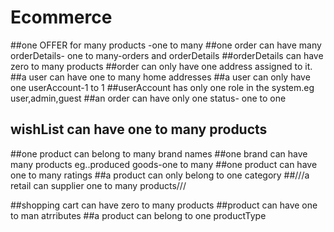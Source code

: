 
# Ecommerce
##one OFFER for many products -one to many
##one order can have many orderDetails- one to many-orders and orderDetails
##orderDetails can have zero to many products
##order can only have one address assigned to it.
##a user can have one to many home addresses
##a user can only have one userAccount-1 to 1
##userAccount has only one role in the system.eg user,admin,guest
##an order can have only one status- one to one
## wishList can have one to many products
##one product can belong to many brand names
##one brand can have many products eg..produced goods-one to many
##one product can have one to many ratings
##a product can only belong to one category
##///a retail can supplier one to many products///

##shopping cart can have zero to many products
##product can have one to man atrributes
##a product can belong to one productType

